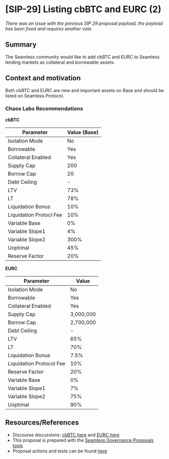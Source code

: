# [SIP-29] Listing cbBTC and EURC (2)

*There was an issue with the previous SIP 29 proposal payload, the payload has been fixed and requires another vote.*

## Summary

The Seamless community would like to add cbBTC and EURC to Seamless lending markets as collateral and borrowable assets.

## Context and motivation

Both cbBTC and EURC are new and important assets on Base and should be listed on Seamless Protocol.

### Chaos Labs Recommendations

**cbBTC**

|Parameter | Value (Base)|
|--|--|
|Isolation Mode | No|
|Borrowable | Yes|
|Collateral Enabled | Yes|
|Supply Cap | 200|
|Borrow Cap | 20|
|Debt Ceiling | -|
|LTV | 73%|
|LT | 78%|
|Liquidation Bonus | 10%|
|Liquidation Protocl Fee | 10%|
|Variable Base | 0%|
|Variable Slope1 | 4%|
|Variable Slope2 | 300%|
|Uoptimal | 45%|
|Reserve Factor | 20%|

**EURC**

|Parameter| Value|
|--|--|
|Isolation Mode | No|
|Borrowable | Yes|
|Collateral Enabled | Yes|
|Supply Cap | 3,000,000|
|Borrow Cap | 2,700,000|
|Debt Ceiling | -|
|LTV | 65%|
|LT | 70%|
|Liquidation Bonus | 7.5%|
|Liquidation Protocol Fee | 10%|
|Reserve Factor | 20%|
|Variable Base | 0%|
|Variable Slope1 | 7%|
|Variable Slope2 | 75%|
|Uoptimal | 90%|

## Resources/References

- Discourse discussions: [cbBTC here](https://seamlessprotocol.discourse.group/t/pcp-support-cbbtc-on-seamless/571) and [EURC here](https://seamlessprotocol.discourse.group/t/pcp-support-eurc-on-seamless/567)
- This proposal is prepared with the [Seamless Governance Proposals tools](https://github.com/seamless-protocol/gov-proposals)
- Proposal actions and tests can be found [here](https://github.com/seamless-protocol/gov-proposals/tree/main/proposals/sip_29_listing_cbBTC_and_EURC)
